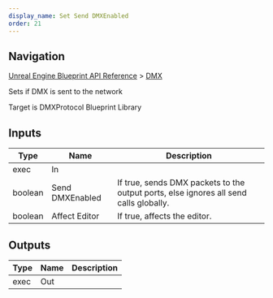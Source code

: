 ```yaml
---
display_name: Set Send DMXEnabled
order: 21
---
```

## Navigation

[Unreal Engine Blueprint API Reference](https://dev.epicgames.com/documentation/en-us/unreal-engine/BlueprintAPI) > [DMX](https://dev.epicgames.com/documentation/en-us/unreal-engine/BlueprintAPI/DMX)

Sets if DMX is sent to the network

Target is DMXProtocol Blueprint Library

## Inputs

| Type | Name | Description |
| --- | --- | --- |
| exec | In |  |
| boolean | Send DMXEnabled | If true, sends DMX packets to the output ports, else ignores all send calls globally. |
| boolean | Affect Editor | If true, affects the editor. |

## Outputs

| Type | Name | Description |
| --- | --- | --- |
| exec | Out |  |
